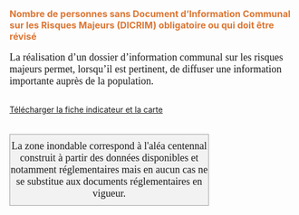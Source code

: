  <font size="3" color=" #dc7633"><b>
 Nombre de personnes sans Document d’Information Communal sur les Risques Majeurs (DICRIM) obligatoire ou qui doit être révisé
  </b></font>
<br><br>
<font size="4px" face="calibri">
La réalisation d’un dossier d’information communal sur les risques majeurs permet, lorsqu’il est pertinent, de diffuser une information importante auprès de la population.
</font>
<br><br>

<a href=https://fiches.eptb-vienne.fr/ind_114c.pdf target=_blank><i class="fa fa-exclamation-circle"></i> Télécharger la fiche indicateur et la carte</a>
<br><br>

<font size="4.5px" face="calibri">
<p><div style="width: 350px;  padding-top:10px; padding-bottom:10px;border: 1px solid #A0A0A0; text-align: center;background: #F2F2F2;">La zone inondable correspond à l'aléa centennal construit à partir des données disponibles et notamment réglementaires mais en aucun cas ne se substitue aux documents réglementaires en vigueur.</div></p>
</font>